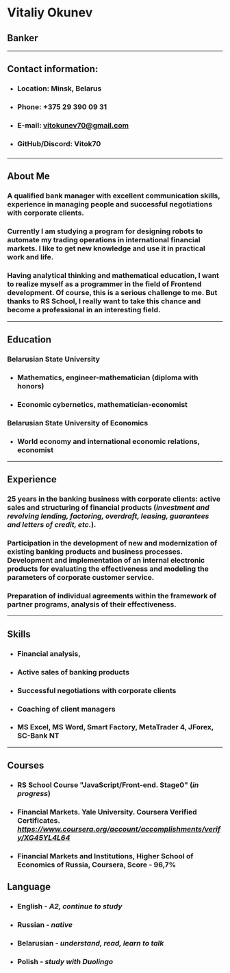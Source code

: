 # **Vitaliy Okunev**
## Banker
----------------------------------------
## **Contact information**:
+ ### Location: **Minsk, Belarus**
+ ### Phone: **+375 29 390 09 31**
+ ### E-mail: **vitokunev70@gmail.com**
+ ### GitHub/Discord: **Vitok70**
### 

-------------------------------------
## **About Me**
### A qualified bank manager with excellent communication skills, experience in managing people and successful negotiations with corporate clients. 
### Currently I am studying a program for designing robots to automate my trading operations in international financial markets. I like to get new knowledge and use it in practical work and life.
### Having analytical thinking and mathematical education, I want to realize myself as a programmer in the field of Frontend development. Of course, this is a serious challenge to me. But thanks to RS School, I really want to take this chance and become a professional in an interesting field.
-------------------------------------
## **Education**
### **Belarusian State University**
  + ### Mathematics, engineer-mathematician (diploma with honors)
  + ### Economic cybernetics, mathematician-economist
### **Belarusian State University of Economics**
  + ### World economy and international economic relations, economist
--------------------------------------
## **Experience**
### 25 years in the banking business with corporate clients: active sales and structuring of financial products (*investment and revolving lending, factoring, overdraft, leasing, guarantees and letters of credit, etc.*). 
### Participation in the development of new and modernization of existing banking products and business processes. Development and implementation of an internal electronic products for evaluating the effectiveness and modeling the parameters of corporate customer service.
### Preparation of individual agreements within the framework of partner programs, analysis of their effectiveness.
----------------------------------
## **Skills**
+ ### Financial analysis,
+ ### Active sales of banking products
+ ### Successful negotiations with corporate clients
+ ### Coaching of client managers
+ ### MS Excel, MS Word, Smart Factory, MetaTrader 4, JForex, SC-Bank NT
-------------------------------
## **Courses**
+ ### RS School Course "JavaScript/Front-end. Stage0" (*in progress*)
+ ### Financial Markets. Yale University. Coursera Verified Certificates. *https://www.coursera.org/account/accomplishments/verify/XG45YL4L64*
+ ### Financial Markets and Institutions, Higher School of Economics of Russia, Coursera, Score - 96,7%
## **Language**
+ ### English - *A2, continue to study* 
+ ### Russian - *native*
+ ### Belarusian - *understand, read, learn to talk*
+ ### Polish - *study with Duolingo*
